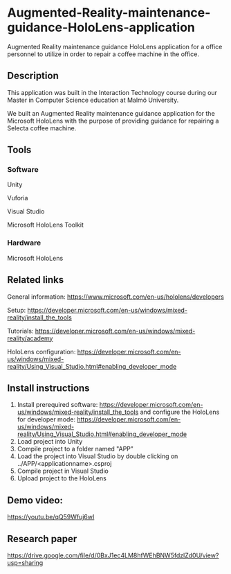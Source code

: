 # Augmented-Reality-maintenance-guidance-HoloLens-application
Augmented Reality maintenance guidance HoloLens application for a office personnel to utilize in order to repair a coffee machine in the office.

## Description
This application was built in the Interaction Technology course during our Master in Computer Science education at Malmö University.

We built an Augmented Reality maintenance guidance application for the Microsoft HoloLens with the purpose of providing guidance for repairing a Selecta coffee machine. 

## Tools
### Software 
Unity

Vuforia 

Visual Studio

Microsoft HoloLens Toolkit

### Hardware
Microsoft HoloLens

## Related links
General information: https://www.microsoft.com/en-us/hololens/developers 

Setup: https://developer.microsoft.com/en-us/windows/mixed-reality/install_the_tools 

Tutorials: https://developer.microsoft.com/en-us/windows/mixed-reality/academy

HoloLens configuration: https://developer.microsoft.com/en-us/windows/mixed-reality/Using_Visual_Studio.html#enabling_developer_mode 

## Install instructions
1. Install prerequired software: https://developer.microsoft.com/en-us/windows/mixed-reality/install_the_tools and configure the HoloLens for developer mode: https://developer.microsoft.com/en-us/windows/mixed-reality/Using_Visual_Studio.html#enabling_developer_mode
2. Load project into Unity
3. Compile project to a folder named "APP"
4. Load the project into Visual Studio by double clicking on ../APP/\<applicationname>.csproj
5. Compile project in Visual Studio
6. Upload project to the HoloLens

## Demo video:
https://youtu.be/qQ59Wfuj6wI

## Research paper
https://drive.google.com/file/d/0BxJ1ec4LM8hfWEhBNW5fdzlZd0U/view?usp=sharing

